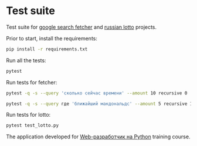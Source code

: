 # Test suite

Test suite for [google search fetcher](https://github.com/mxmaslin/otus_web/tree/master/google-search-fetcher) and [russian lotto](https://github.com/mxmaslin/otus_web/tree/master/lotto) projects.  

Prior to start, install the requirements:

```bash
pip install -r requirements.txt
```

Run all the tests:

```bash
pytest
```

Run tests for fetcher:

```bash
pytest -q -s --query 'сколько сейчас времени' --amount 10 recursive 0

pytest -q -s --query где 'ближайший макдональдс' --amount 5 recursive 1
```

Run tests for lotto:

```bash
pytest test_lotto.py
```


The application developed for [Web-разработчик на Python](https://otus.ru/lessons/webpython/) training course.